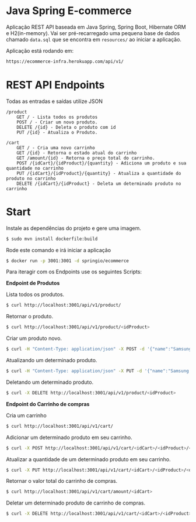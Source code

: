 # Java Spring E-commerce
Aplicação REST API baseada em Java Spring, Spring Boot, Hibernate ORM e H2(in-memory). Vai ser pré-recarregado uma pequena base de dados chamado `data.sql` que se encontra em `resources/` ao iniciar a aplicação.

Aplicação está rodando em:
```sh
https://ecommerce-infra.herokuapp.com/api/v1/
```

# REST API Endpoints

Todas as entradas e saídas utilize JSON
```
/product
    GET / - Lista todos os produtos
    POST / - Criar um novo produto.
    DELETE /{id} - Deleta o produto com id
    PUT /{id} - Atualiza o Produto.
    
/cart
    GET / - Cria uma novo carrinho
    GET /{id} - Retorna o estado atual do carrinho
    GET /amount/{id} - Retorna o preço total do carrinho.
    POST /{idCart}/{idProduct}/{quantity} - Adiciona um produto e sua quantidade no carrinho
    PUT /{idCart}/{idProduct}/{quantity} - Atualiza a quantidade do produto no carrinho
    DELETE /{idCart}/{idProduct} - Deleta um determinado produto no carrinho
```

# Start
Instale as dependências do projeto e gere uma imagem.
```sh
$ sudo mvn install dockerfile:build
```
Rode este comando e irá iniciar a aplicação
```sh
$ docker run -p 3001:3001 -d springio/ecommerce
```
Para iteragir com os Endpoints use os seguintes Scripts:

**Endpoint de Produtos**

Lista todos os produtos.
```sh
$ curl http://localhost:3001/api/v1/product/
```
Retornar o produto.
```sh
$ curl http://localhost:3001/api/v1/product/<idProduct>
```
Criar um produto novo.
```sh
$ curl -H "Content-Type: application/json" -X POST -d '{"name":"Samsung S8","price":3460}' http://localhost:3001/api/v1/product/
```
Atualizando um determinado produto.
```sh
$ curl -H "Content-Type: application/json" -X PUT -d '{"name":"Samsung Galaxy S8","price":3460}' http://localhost:3001/api/v1/product/<id>
```
Deletando um determinado produto.
```sh
$ curl -X DELETE http://localhost:3001/api/v1/product/<idProduct>
```

**Endpoint do Carrinho de compras**

Cria um carrinho
```sh
$ curl http://localhost:3001/api/v1/cart/
```
Adicionar um determinado produto em seu carrinho.
```sh
$ curl -X POST http://localhost:3001/api/v1/cart/<idCart>/<idProduct>/<quantity>
```
Atualizar a quantidade de um determinado produto em seu carrinho.
```sh
$ curl -X PUT http://localhost:3001/api/v1/cart/<idCart>/<idProduct>/<quantity>
```
Retornar o valor total do carrinho de compras.
```sh
$ curl http://localhost:3001/api/v1/cart/amount/<idCart>
```
Deletar um determinado produto de carrinho de compras.
```sh
$ curl -X DELETE http://localhost:3001/api/v1/cart/<idCart>/<idProduct>
```




